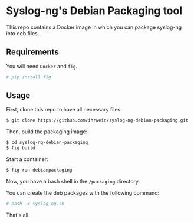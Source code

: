 # Syslog-ng's Debian Packaging tool

This repo contains a Docker image in which you can package syslog-ng into deb files.

## Requirements

You will need `Docker` and `fig`.

```bash
# pip install fig
```

## Usage

First, clone this repo to have all necessary files:

```bash
$ git clone https://github.com/ihrwein/syslog-ng-debian-packaging.git
```

Then, build the packaging image:

```bash
$ cd syslog-ng-debian-packaging
$ fig build
```

Start a container:
```bash
$ fig run debianpackaging
```

Now, you have a bash shell in the `/packaging` directory.

You can create the deb packages with the following command:
```bash
# bash -x syslog_ng.sh
```
That's all.
